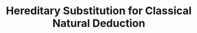 ---
title: "Hereditary Substitution for Classical Natural Deduction"
year: 2012
pos: 8
venue: "Trellys Meeing. Held at the University of Pennsylvania"
slides: includes/talks/2012-Trellys.pdf
---